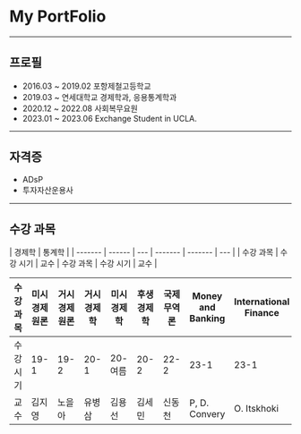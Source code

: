 # My PortFolio

---

## 프로필

* 2016.03 ~ 2019.02 포항제철고등학교  
* 2019.03 ~ 연세대학교 경제학과, 응용통계학과  
* 2020.12 ~ 2022.08 사회복무요원  
* 2023.01 ~ 2023.06 Exchange Student in UCLA.

---

## 자격증

* ADsP
* 투자자산운용사

---

## 수강 과목

| 경제학                   | 통계학                   |
| ------- | ------ | --- | ------- | ------- | --- |
| 수강 과목 | 수강 시기 | 교수 | 수강 과목 | 수강 시기 | 교수 |



| 수강 과목 | 미시경제원론 | 거시경제원론 | 거시경제학 | 미시경제학 | 후생경제학 | 국제무역론 | Money and Banking | International Finance |
| ------- | -------- | --------- | ------- | ------- | -------- | ------- | ----------------- | --------------------- |
| 수강 시기 | 19-1 | 19-2 | 20-1 | 20-여름 | 20-2 | 22-2 | 23-1 | 23-1 |
| 교수 | 김지영 | 노을아 | 유병삼 | 김용선 | 김세민 | 신동천 | P, D. Convery | O. Itskhoki |
